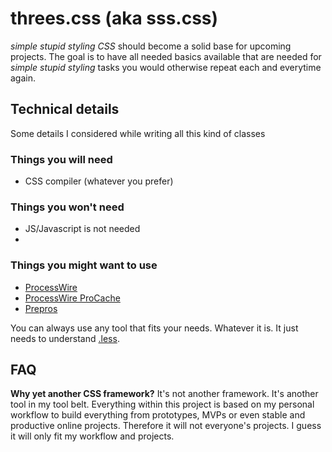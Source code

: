 # threes.css (aka sss.css)

*simple stupid styling CSS* should become a solid base for upcoming projects. The goal is to have all needed basics available that are needed for *simple stupid styling* tasks you would otherwise repeat each and everytime again.

## Technical details

Some details I considered while writing all this kind of classes

### Things you will need

* CSS compiler (whatever you prefer)

### Things you won't need

* JS/Javascript is not needed
* 
### Things you might want to use

* [ProcessWire](https://processwire.com/)
* [ProcessWire ProCache](https://processwire.com/store/pro-cache/)
* [Prepros](https://prepros.io/)

You can always use any tool that fits your needs. Whatever it is. It just needs to understand [.less](http://lesscss.org/).

## FAQ

**Why yet another CSS framework?**
It's not another framework. It's another tool in my tool belt. Everything within this project is based on my personal workflow to build everything from prototypes, MVPs or even stable and productive online projects. Therefore it will not everyone's projects. I guess it will only fit my workflow and projects.
